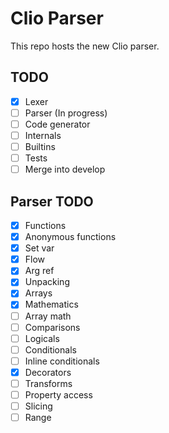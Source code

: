 # Clio Parser

This repo hosts the new Clio parser.

## TODO

- [X] Lexer
- [ ] Parser (In progress)
- [ ] Code generator
- [ ] Internals
- [ ] Builtins
- [ ] Tests
- [ ] Merge into develop

## Parser TODO

- [X] Functions
- [X] Anonymous functions
- [X] Set var
- [X] Flow
- [X] Arg ref
- [X] Unpacking
- [X] Arrays
- [X] Mathematics
- [ ] Array math
- [ ] Comparisons
- [ ] Logicals
- [ ] Conditionals
- [ ] Inline conditionals
- [X] Decorators
- [ ] Transforms
- [ ] Property access
- [ ] Slicing
- [ ] Range